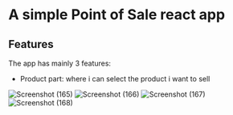 # A simple Point of Sale react app
## Features
The app has mainly 3 features:
* Product part: where i can select the product i want to sell


![Screenshot (165)](https://user-images.githubusercontent.com/73616152/198870312-abf2fd36-a5e2-4e99-a8e3-a5e61377aaa8.png)
![Screenshot (166)](https://user-images.githubusercontent.com/73616152/198870293-f578bb46-44fd-43a9-8acc-35e70bf0fb49.png)
![Screenshot (167)](https://user-images.githubusercontent.com/73616152/198870256-0b9e2e2b-9f24-4755-8537-115fe81991e3.png)
![Screenshot (168)](https://user-images.githubusercontent.com/73616152/198870241-b9d095ed-bb66-4d96-ae26-352f3adb86ce.png)



